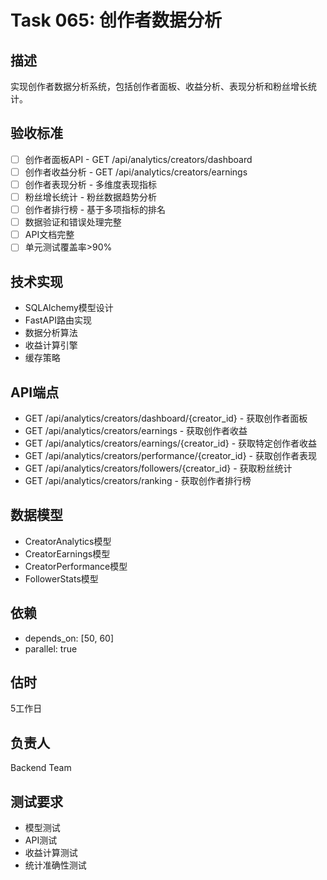 # Task 065: 创作者数据分析

## 描述
实现创作者数据分析系统，包括创作者面板、收益分析、表现分析和粉丝增长统计。

## 验收标准
- [ ] 创作者面板API - GET /api/analytics/creators/dashboard
- [ ] 创作者收益分析 - GET /api/analytics/creators/earnings
- [ ] 创作者表现分析 - 多维度表现指标
- [ ] 粉丝增长统计 - 粉丝数据趋势分析
- [ ] 创作者排行榜 - 基于多项指标的排名
- [ ] 数据验证和错误处理完整
- [ ] API文档完整
- [ ] 单元测试覆盖率>90%

## 技术实现
- SQLAlchemy模型设计
- FastAPI路由实现
- 数据分析算法
- 收益计算引擎
- 缓存策略

## API端点
- GET /api/analytics/creators/dashboard/{creator_id} - 获取创作者面板
- GET /api/analytics/creators/earnings - 获取创作者收益
- GET /api/analytics/creators/earnings/{creator_id} - 获取特定创作者收益
- GET /api/analytics/creators/performance/{creator_id} - 获取创作者表现
- GET /api/analytics/creators/followers/{creator_id} - 获取粉丝统计
- GET /api/analytics/creators/ranking - 获取创作者排行榜

## 数据模型
- CreatorAnalytics模型
- CreatorEarnings模型
- CreatorPerformance模型
- FollowerStats模型

## 依赖
- depends_on: [50, 60]
- parallel: true

## 估时
5工作日

## 负责人
Backend Team

## 测试要求
- 模型测试
- API测试
- 收益计算测试
- 统计准确性测试
